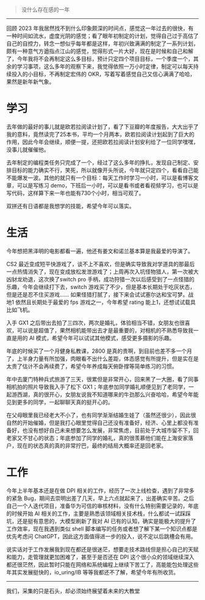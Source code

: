 > 没什么存在感的一年

------
<!--more-->

回顾 2023 年我居然找不到什么印象颇深的时间点，感觉这一年过去的很快，有一种时间如流水，虚度光阴的感觉；看了眼年初制定的计划，觉得自己过于高估了自己的自控力，转念一想似乎每年都是这样，年初兴致满满的制定了一系列计划，颇有一种意气方遒指点江山的感觉，觉得形式一片大好，现在是时候和自己和解了，今年我将不会再制定这么多目标，预计只定四个项目目标，一个季度一个，其余的学习事项，这么多年的观察下来，我觉得依照一万小时定律，制定可以每天持续投入的小目标，不再制定宏伟的 OKR，写着写着感觉自己又信心满满了哈哈，果然是新年新气象。
# 学习
去年做的最好的事儿就是欧若拉阅读计划了，看了下豆瓣的年度报告，大大出乎了我的意料，竟然读完了25本书，平均一个月两本，欧若拉阅读计划起到了巨大的作用，因此今年会继续，顺便一提，还把欧若拉阅读计划安利给了一位同学嘿嘿，没事儿就催催他。

去年制定的编程类任务只完成了一个，经过了这么多年的挣扎，发现自己制定、安排目标的能力确实不行，笑死，所以就像开头所说，今年就只定四个，看看自己能不能爆发一波。其他的就只有一个目标：每天工作时学习一小时，可以是看博客文章，可以是写练习 demo，下班后一小时，可以是看书或者看视频学习，也可以是写代码，这样算下来一年也能有730个小时，相当可观了。

双拼还有日语都是我想学的技能，希望今年可以落实。
# 生活
今年想把黑泽明的电影都看一遍，他还有姜文和诺兰基本算是我最爱的导演了。

CS2 最近变成短平快游戏了，谈不上不喜欢，但是确实导致我对学道具的那最后一点热情消失了，现在变成放松发泄游戏了；上周再次入坑怪物猎人，第一次被大凶豺龙劝退，这次换了switch pro 手柄，成功狩猎一次以后感受到了一点怪猎的乐趣，今年会继续打下去，switch 游戏买了不少，但是基本长期处于吃灰状态，但是还是忍不住买游戏…… 如果怪猎打腻了，接下来会试试塞尔达和宝可梦。战地1 依然且长期处于最爱的 fps 游戏之一，今年希望 rating 能上1，还想试试载具比如飞机。

入手 GX1 之后带出去拍了三四次，两次是婚礼，体验相当不错，女朋友也很喜欢，可以说是超值了，果然相机能带出去才是最重要的，对相机的不熟悉导致我一直是用的 AI 模式，希望今年可以试试其他模式，感受更多摄影的乐趣。

年底的时候买了一个月健身私教课，2800 是真的贵啊，到目前也差不多一个月了，上半身力量有所加强，肉眼看不出什么差距，体态感觉有所提升，但是实在是太贵了估计不会再续费了，希望今年养成每天俯卧撑等简单练习的习惯。

年中去厦门特种兵式旅游了三天，很累但是非常开心，回来黑了一大圈，看了同事相机拍的照片导致我入手了松下 GX1；年底参加同学婚礼顺便见到了老同学，一起游西湖，真的很开心，女朋友说我不知道哪来的牛劲那么兴奋哈哈，希望今年能见到更多的同学，一起聊聊天真的挺开心的。

在父母眼里我已经老大不小了，也有同学渐渐结婚生娃了（虽然还很少），因此很自然的开始催婚，但是我打心眼里觉得自己还没有准备好，经济、心里上都没有准备好，也没有想好自己未来想要怎么发展，非常焦虑，目前处于大城市留不下，回老家又不甘心的状态；年底参加了同学的婚礼，真的很羡慕他们能在上海安家落户，现在的状态真的真的非常拧巴，最终的结局大概率还是回老家。
# 工作
今年上半年基本还是在做 DPI 相关的工作，经历了一次上线检查，遇到了非常多的紧急 Bug，期间去崇明出差了几天，早上六点就起来了，出差确实辛苦。之后自己一个人迭代项目，准备华为可信的审核材料，没有什么特别需要记录的，年底的时候开始 AI 相关的工作，主要是熟悉该领域相关技术栈，什么都试一试踩踩坑，还是挺有意思的，大模型刷新了我对 AI 已有的认知，确实是能极大的提升了工作效率，现在我遇到类似 shell 脚本编写的任务或者想了解下某一个知识点都是优先考虑问 ChatGPT，因此这方面值得进一步的投入，说不定以后跳槽会有用。

说实话对于工作发展我到现在都还是很迷茫，想要走技术路线但是担心自己的天赋和能力，走管理就更加困难了，甚至于是否还在 DPI 这个很小众的领域继续深入都还很茫然，因此暂时只能在网络和系统编程上继续下苦工了，高能能包处理这些年其实发展挺快的，io_uring/IB 等等我都还不了解，希望今年有所收货。

---
我们，采集的只是石头，却必须始终展望着未来的大教堂

